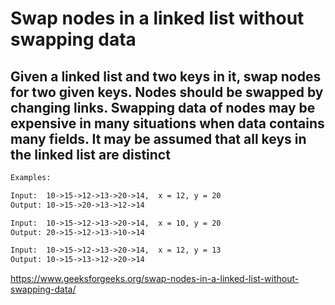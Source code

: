 # Swap nodes in a linked list without swapping data

## Given a linked list and two keys in it, swap nodes for two given keys. Nodes should be swapped by changing links. Swapping data of nodes may be expensive in many situations when data contains many fields. It may be assumed that all keys in the linked list are distinct

```txt
Examples: 

Input:  10->15->12->13->20->14,  x = 12, y = 20
Output: 10->15->20->13->12->14

Input:  10->15->12->13->20->14,  x = 10, y = 20
Output: 20->15->12->13->10->14

Input:  10->15->12->13->20->14,  x = 12, y = 13
Output: 10->15->13->12->20->14
```

https://www.geeksforgeeks.org/swap-nodes-in-a-linked-list-without-swapping-data/
